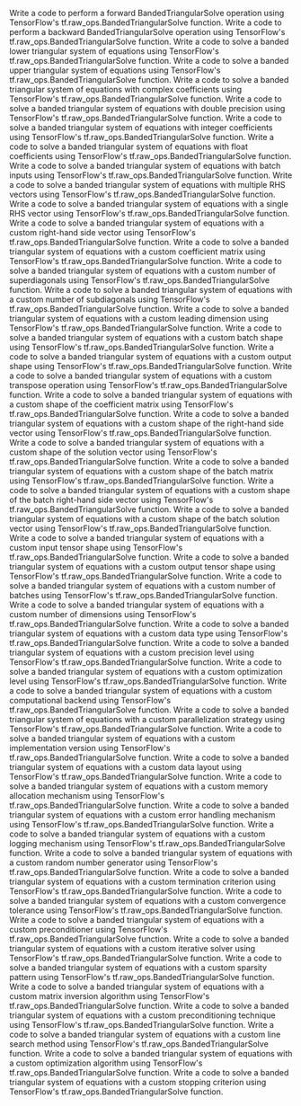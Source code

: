 Write a code to perform a forward BandedTriangularSolve operation using TensorFlow's tf.raw_ops.BandedTriangularSolve function.
Write a code to perform a backward BandedTriangularSolve operation using TensorFlow's tf.raw_ops.BandedTriangularSolve function.
Write a code to solve a banded lower triangular system of equations using TensorFlow's tf.raw_ops.BandedTriangularSolve function.
Write a code to solve a banded upper triangular system of equations using TensorFlow's tf.raw_ops.BandedTriangularSolve function.
Write a code to solve a banded triangular system of equations with complex coefficients using TensorFlow's tf.raw_ops.BandedTriangularSolve function.
Write a code to solve a banded triangular system of equations with double precision using TensorFlow's tf.raw_ops.BandedTriangularSolve function.
Write a code to solve a banded triangular system of equations with integer coefficients using TensorFlow's tf.raw_ops.BandedTriangularSolve function.
Write a code to solve a banded triangular system of equations with float coefficients using TensorFlow's tf.raw_ops.BandedTriangularSolve function.
Write a code to solve a banded triangular system of equations with batch inputs using TensorFlow's tf.raw_ops.BandedTriangularSolve function.
Write a code to solve a banded triangular system of equations with multiple RHS vectors using TensorFlow's tf.raw_ops.BandedTriangularSolve function.
Write a code to solve a banded triangular system of equations with a single RHS vector using TensorFlow's tf.raw_ops.BandedTriangularSolve function.
Write a code to solve a banded triangular system of equations with a custom right-hand side vector using TensorFlow's tf.raw_ops.BandedTriangularSolve function.
Write a code to solve a banded triangular system of equations with a custom coefficient matrix using TensorFlow's tf.raw_ops.BandedTriangularSolve function.
Write a code to solve a banded triangular system of equations with a custom number of superdiagonals using TensorFlow's tf.raw_ops.BandedTriangularSolve function.
Write a code to solve a banded triangular system of equations with a custom number of subdiagonals using TensorFlow's tf.raw_ops.BandedTriangularSolve function.
Write a code to solve a banded triangular system of equations with a custom leading dimension using TensorFlow's tf.raw_ops.BandedTriangularSolve function.
Write a code to solve a banded triangular system of equations with a custom batch shape using TensorFlow's tf.raw_ops.BandedTriangularSolve function.
Write a code to solve a banded triangular system of equations with a custom output shape using TensorFlow's tf.raw_ops.BandedTriangularSolve function.
Write a code to solve a banded triangular system of equations with a custom transpose operation using TensorFlow's tf.raw_ops.BandedTriangularSolve function.
Write a code to solve a banded triangular system of equations with a custom shape of the coefficient matrix using TensorFlow's tf.raw_ops.BandedTriangularSolve function.
Write a code to solve a banded triangular system of equations with a custom shape of the right-hand side vector using TensorFlow's tf.raw_ops.BandedTriangularSolve function.
Write a code to solve a banded triangular system of equations with a custom shape of the solution vector using TensorFlow's tf.raw_ops.BandedTriangularSolve function.
Write a code to solve a banded triangular system of equations with a custom shape of the batch matrix using TensorFlow's tf.raw_ops.BandedTriangularSolve function.
Write a code to solve a banded triangular system of equations with a custom shape of the batch right-hand side vector using TensorFlow's tf.raw_ops.BandedTriangularSolve function.
Write a code to solve a banded triangular system of equations with a custom shape of the batch solution vector using TensorFlow's tf.raw_ops.BandedTriangularSolve function.
Write a code to solve a banded triangular system of equations with a custom input tensor shape using TensorFlow's tf.raw_ops.BandedTriangularSolve function.
Write a code to solve a banded triangular system of equations with a custom output tensor shape using TensorFlow's tf.raw_ops.BandedTriangularSolve function.
Write a code to solve a banded triangular system of equations with a custom number of batches using TensorFlow's tf.raw_ops.BandedTriangularSolve function.
Write a code to solve a banded triangular system of equations with a custom number of dimensions using TensorFlow's tf.raw_ops.BandedTriangularSolve function.
Write a code to solve a banded triangular system of equations with a custom data type using TensorFlow's tf.raw_ops.BandedTriangularSolve function.
Write a code to solve a banded triangular system of equations with a custom precision level using TensorFlow's tf.raw_ops.BandedTriangularSolve function.
Write a code to solve a banded triangular system of equations with a custom optimization level using TensorFlow's tf.raw_ops.BandedTriangularSolve function.
Write a code to solve a banded triangular system of equations with a custom computational backend using TensorFlow's tf.raw_ops.BandedTriangularSolve function.
Write a code to solve a banded triangular system of equations with a custom parallelization strategy using TensorFlow's tf.raw_ops.BandedTriangularSolve function.
Write a code to solve a banded triangular system of equations with a custom implementation version using TensorFlow's tf.raw_ops.BandedTriangularSolve function.
Write a code to solve a banded triangular system of equations with a custom data layout using TensorFlow's tf.raw_ops.BandedTriangularSolve function.
Write a code to solve a banded triangular system of equations with a custom memory allocation mechanism using TensorFlow's tf.raw_ops.BandedTriangularSolve function.
Write a code to solve a banded triangular system of equations with a custom error handling mechanism using TensorFlow's tf.raw_ops.BandedTriangularSolve function.
Write a code to solve a banded triangular system of equations with a custom logging mechanism using TensorFlow's tf.raw_ops.BandedTriangularSolve function.
Write a code to solve a banded triangular system of equations with a custom random number generator using TensorFlow's tf.raw_ops.BandedTriangularSolve function.
Write a code to solve a banded triangular system of equations with a custom termination criterion using TensorFlow's tf.raw_ops.BandedTriangularSolve function.
Write a code to solve a banded triangular system of equations with a custom convergence tolerance using TensorFlow's tf.raw_ops.BandedTriangularSolve function.
Write a code to solve a banded triangular system of equations with a custom preconditioner using TensorFlow's tf.raw_ops.BandedTriangularSolve function.
Write a code to solve a banded triangular system of equations with a custom iterative solver using TensorFlow's tf.raw_ops.BandedTriangularSolve function.
Write a code to solve a banded triangular system of equations with a custom sparsity pattern using TensorFlow's tf.raw_ops.BandedTriangularSolve function.
Write a code to solve a banded triangular system of equations with a custom matrix inversion algorithm using TensorFlow's tf.raw_ops.BandedTriangularSolve function.
Write a code to solve a banded triangular system of equations with a custom preconditioning technique using TensorFlow's tf.raw_ops.BandedTriangularSolve function.
Write a code to solve a banded triangular system of equations with a custom line search method using TensorFlow's tf.raw_ops.BandedTriangularSolve function.
Write a code to solve a banded triangular system of equations with a custom optimization algorithm using TensorFlow's tf.raw_ops.BandedTriangularSolve function.
Write a code to solve a banded triangular system of equations with a custom stopping criterion using TensorFlow's tf.raw_ops.BandedTriangularSolve function.